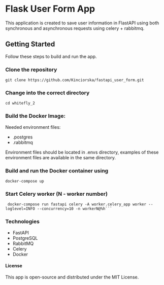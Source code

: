 # Flask User Form App

This application is created to save user information in FlastAPI using both synchronous and asynchronous requests using celery + rabbitmq. 


## Getting Started

Follow these steps to build and run the app.


### Clone the repository
```
git clone https://github.com/Kinciorska/fastapi_user_form.git
```

### Change into the correct directory
```
cd whitefly_2
```

### Build the Docker Image:

   Needed environment files:

- .postgres
- .rabbitmq

Environment files should be located in .envs directory, examples of these environment files are available in the same directory.
 
### Build and run the Docker container using
```
docker-compose up
```

### Start Celery worker (N - worker number)
``` 
 docker-compose run fastapi celery -A worker.celery_app worker --loglevel=INFO --concurrency=10 -n workerN@%h```
``` 
### Technologies
- FastAPI
- PostgreSQL
- RabbitMQ
- Celery
- Docker

#### License
This app is open-source and distributed under the MIT License.
